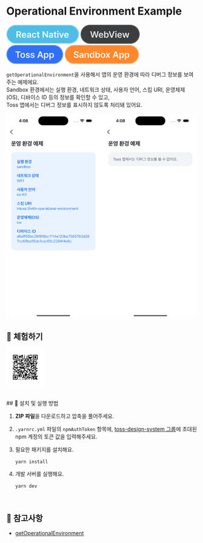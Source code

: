 # Operational Environment Example

![React Native](../assets/tags/tag-react-native.svg)
![WebView](../assets/tags/tag-webview.svg)
![Toss App](../assets/tags/tag-toss-app.svg)
![Sandbox App](../assets/tags/tag-sandbox-app.svg)

`getOperationalEnvironment`을 사용해서 앱의 운영 환경에 따라 디버그 정보를 보여주는 예제에요.  
Sandbox 환경에서는 실행 환경, 네트워크 상태, 사용자 언어, 스킴 URI, 운영체제(OS), 디바이스 ID 등의 정보를 확인할 수 있고,  
Toss 앱에서는 디버그 정보를 표시하지 않도록 처리돼 있어요.

<img src="../assets/examples/with-operational-environment-example-image.png" alt="example image" width="670px" />

<br />

## 📲 체험하기

<img src="../assets/qr-codes/with-operational-environment-qr-code.svg" ait="qr code" width="100px" />&nbsp;

<br />
## 🚀 설치 및 실행 방법

1. **ZIP 파일**을 다운로드하고 압축을 풀어주세요.

2. `.yarnrc.yml` 파일의 `npmAuthToken` 항목에, [toss-design-system 그룹](https://tossmini-docs.toss.im/tds-react-native/setup-npm/)에 초대된 npm 계정의 토큰 값을 입력해주세요.

3. 필요한 패키지를 설치해요.

   ```
   yarn install
   ```

4. 개발 서버를 실행해요.

   ```
   yarn dev
   ```

<br />

## 📌 참고사항

- [getOperationalEnvironment](https://developers-apps-in-toss.toss.im/bedrock/reference/framework/%ED%99%98%EA%B2%BD%20%ED%99%95%EC%9D%B8/getOperationalEnvironment.html)
